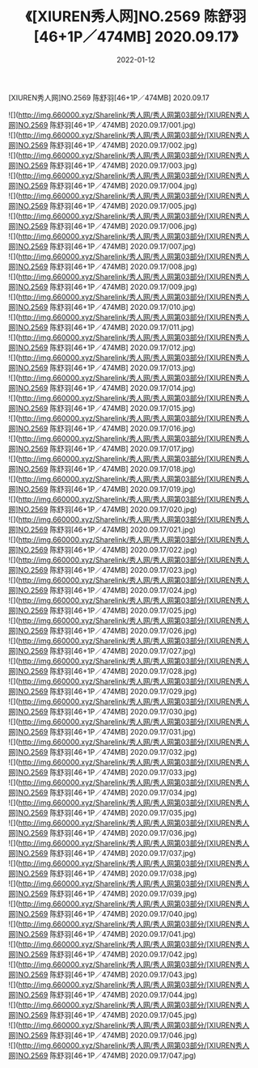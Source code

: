 ﻿---
layout: post
title:  《[XIUREN秀人网]NO.2569 陈舒羽[46+1P／474MB] 2020.09.17》
date:   2022-01-12
img: http://img.660000.xyz/Sharelink/秀人网/秀人网第03部分/[XIUREN秀人网]NO.2569 陈舒羽[46+1P／474MB] 2020.09.17/000.jpg
categories: [美女, 清纯, 唯美]
---

[XIUREN秀人网]NO.2569 陈舒羽[46+1P／474MB] 2020.09.17

 ![](http://img.660000.xyz/Sharelink/秀人网/秀人网第03部分/[XIUREN秀人网]NO.2569 陈舒羽[46+1P／474MB] 2020.09.17/001.jpg) <br>![](http://img.660000.xyz/Sharelink/秀人网/秀人网第03部分/[XIUREN秀人网]NO.2569 陈舒羽[46+1P／474MB] 2020.09.17/002.jpg) <br>![](http://img.660000.xyz/Sharelink/秀人网/秀人网第03部分/[XIUREN秀人网]NO.2569 陈舒羽[46+1P／474MB] 2020.09.17/003.jpg) <br>![](http://img.660000.xyz/Sharelink/秀人网/秀人网第03部分/[XIUREN秀人网]NO.2569 陈舒羽[46+1P／474MB] 2020.09.17/004.jpg) <br>![](http://img.660000.xyz/Sharelink/秀人网/秀人网第03部分/[XIUREN秀人网]NO.2569 陈舒羽[46+1P／474MB] 2020.09.17/005.jpg) <br>![](http://img.660000.xyz/Sharelink/秀人网/秀人网第03部分/[XIUREN秀人网]NO.2569 陈舒羽[46+1P／474MB] 2020.09.17/006.jpg) <br>![](http://img.660000.xyz/Sharelink/秀人网/秀人网第03部分/[XIUREN秀人网]NO.2569 陈舒羽[46+1P／474MB] 2020.09.17/007.jpg) <br>![](http://img.660000.xyz/Sharelink/秀人网/秀人网第03部分/[XIUREN秀人网]NO.2569 陈舒羽[46+1P／474MB] 2020.09.17/008.jpg) <br>![](http://img.660000.xyz/Sharelink/秀人网/秀人网第03部分/[XIUREN秀人网]NO.2569 陈舒羽[46+1P／474MB] 2020.09.17/009.jpg) <br>![](http://img.660000.xyz/Sharelink/秀人网/秀人网第03部分/[XIUREN秀人网]NO.2569 陈舒羽[46+1P／474MB] 2020.09.17/010.jpg) <br>![](http://img.660000.xyz/Sharelink/秀人网/秀人网第03部分/[XIUREN秀人网]NO.2569 陈舒羽[46+1P／474MB] 2020.09.17/011.jpg) <br>![](http://img.660000.xyz/Sharelink/秀人网/秀人网第03部分/[XIUREN秀人网]NO.2569 陈舒羽[46+1P／474MB] 2020.09.17/012.jpg) <br>![](http://img.660000.xyz/Sharelink/秀人网/秀人网第03部分/[XIUREN秀人网]NO.2569 陈舒羽[46+1P／474MB] 2020.09.17/013.jpg) <br>![](http://img.660000.xyz/Sharelink/秀人网/秀人网第03部分/[XIUREN秀人网]NO.2569 陈舒羽[46+1P／474MB] 2020.09.17/014.jpg) <br>![](http://img.660000.xyz/Sharelink/秀人网/秀人网第03部分/[XIUREN秀人网]NO.2569 陈舒羽[46+1P／474MB] 2020.09.17/015.jpg) <br>![](http://img.660000.xyz/Sharelink/秀人网/秀人网第03部分/[XIUREN秀人网]NO.2569 陈舒羽[46+1P／474MB] 2020.09.17/016.jpg) <br>![](http://img.660000.xyz/Sharelink/秀人网/秀人网第03部分/[XIUREN秀人网]NO.2569 陈舒羽[46+1P／474MB] 2020.09.17/017.jpg) <br>![](http://img.660000.xyz/Sharelink/秀人网/秀人网第03部分/[XIUREN秀人网]NO.2569 陈舒羽[46+1P／474MB] 2020.09.17/018.jpg) <br>![](http://img.660000.xyz/Sharelink/秀人网/秀人网第03部分/[XIUREN秀人网]NO.2569 陈舒羽[46+1P／474MB] 2020.09.17/019.jpg) <br>![](http://img.660000.xyz/Sharelink/秀人网/秀人网第03部分/[XIUREN秀人网]NO.2569 陈舒羽[46+1P／474MB] 2020.09.17/020.jpg) <br>![](http://img.660000.xyz/Sharelink/秀人网/秀人网第03部分/[XIUREN秀人网]NO.2569 陈舒羽[46+1P／474MB] 2020.09.17/021.jpg) <br>![](http://img.660000.xyz/Sharelink/秀人网/秀人网第03部分/[XIUREN秀人网]NO.2569 陈舒羽[46+1P／474MB] 2020.09.17/022.jpg) <br>![](http://img.660000.xyz/Sharelink/秀人网/秀人网第03部分/[XIUREN秀人网]NO.2569 陈舒羽[46+1P／474MB] 2020.09.17/023.jpg) <br>![](http://img.660000.xyz/Sharelink/秀人网/秀人网第03部分/[XIUREN秀人网]NO.2569 陈舒羽[46+1P／474MB] 2020.09.17/024.jpg) <br>![](http://img.660000.xyz/Sharelink/秀人网/秀人网第03部分/[XIUREN秀人网]NO.2569 陈舒羽[46+1P／474MB] 2020.09.17/025.jpg) <br>![](http://img.660000.xyz/Sharelink/秀人网/秀人网第03部分/[XIUREN秀人网]NO.2569 陈舒羽[46+1P／474MB] 2020.09.17/026.jpg) <br>![](http://img.660000.xyz/Sharelink/秀人网/秀人网第03部分/[XIUREN秀人网]NO.2569 陈舒羽[46+1P／474MB] 2020.09.17/027.jpg) <br>![](http://img.660000.xyz/Sharelink/秀人网/秀人网第03部分/[XIUREN秀人网]NO.2569 陈舒羽[46+1P／474MB] 2020.09.17/028.jpg) <br>![](http://img.660000.xyz/Sharelink/秀人网/秀人网第03部分/[XIUREN秀人网]NO.2569 陈舒羽[46+1P／474MB] 2020.09.17/029.jpg) <br>![](http://img.660000.xyz/Sharelink/秀人网/秀人网第03部分/[XIUREN秀人网]NO.2569 陈舒羽[46+1P／474MB] 2020.09.17/030.jpg) <br>![](http://img.660000.xyz/Sharelink/秀人网/秀人网第03部分/[XIUREN秀人网]NO.2569 陈舒羽[46+1P／474MB] 2020.09.17/031.jpg) <br>![](http://img.660000.xyz/Sharelink/秀人网/秀人网第03部分/[XIUREN秀人网]NO.2569 陈舒羽[46+1P／474MB] 2020.09.17/032.jpg) <br>![](http://img.660000.xyz/Sharelink/秀人网/秀人网第03部分/[XIUREN秀人网]NO.2569 陈舒羽[46+1P／474MB] 2020.09.17/033.jpg) <br>![](http://img.660000.xyz/Sharelink/秀人网/秀人网第03部分/[XIUREN秀人网]NO.2569 陈舒羽[46+1P／474MB] 2020.09.17/034.jpg) <br>![](http://img.660000.xyz/Sharelink/秀人网/秀人网第03部分/[XIUREN秀人网]NO.2569 陈舒羽[46+1P／474MB] 2020.09.17/035.jpg) <br>![](http://img.660000.xyz/Sharelink/秀人网/秀人网第03部分/[XIUREN秀人网]NO.2569 陈舒羽[46+1P／474MB] 2020.09.17/036.jpg) <br>![](http://img.660000.xyz/Sharelink/秀人网/秀人网第03部分/[XIUREN秀人网]NO.2569 陈舒羽[46+1P／474MB] 2020.09.17/037.jpg) <br>![](http://img.660000.xyz/Sharelink/秀人网/秀人网第03部分/[XIUREN秀人网]NO.2569 陈舒羽[46+1P／474MB] 2020.09.17/038.jpg) <br>![](http://img.660000.xyz/Sharelink/秀人网/秀人网第03部分/[XIUREN秀人网]NO.2569 陈舒羽[46+1P／474MB] 2020.09.17/039.jpg) <br>![](http://img.660000.xyz/Sharelink/秀人网/秀人网第03部分/[XIUREN秀人网]NO.2569 陈舒羽[46+1P／474MB] 2020.09.17/040.jpg) <br>![](http://img.660000.xyz/Sharelink/秀人网/秀人网第03部分/[XIUREN秀人网]NO.2569 陈舒羽[46+1P／474MB] 2020.09.17/041.jpg) <br>![](http://img.660000.xyz/Sharelink/秀人网/秀人网第03部分/[XIUREN秀人网]NO.2569 陈舒羽[46+1P／474MB] 2020.09.17/042.jpg) <br>![](http://img.660000.xyz/Sharelink/秀人网/秀人网第03部分/[XIUREN秀人网]NO.2569 陈舒羽[46+1P／474MB] 2020.09.17/043.jpg) <br>![](http://img.660000.xyz/Sharelink/秀人网/秀人网第03部分/[XIUREN秀人网]NO.2569 陈舒羽[46+1P／474MB] 2020.09.17/044.jpg) <br>![](http://img.660000.xyz/Sharelink/秀人网/秀人网第03部分/[XIUREN秀人网]NO.2569 陈舒羽[46+1P／474MB] 2020.09.17/045.jpg) <br>![](http://img.660000.xyz/Sharelink/秀人网/秀人网第03部分/[XIUREN秀人网]NO.2569 陈舒羽[46+1P／474MB] 2020.09.17/046.jpg) <br>![](http://img.660000.xyz/Sharelink/秀人网/秀人网第03部分/[XIUREN秀人网]NO.2569 陈舒羽[46+1P／474MB] 2020.09.17/047.jpg) <br>